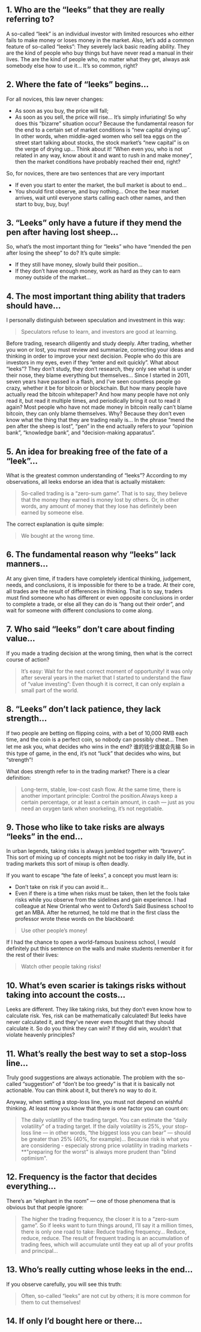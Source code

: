 ## 1. Who are the “leeks” that they are really referring to?
A so-called “leek” is an individual investor with limited resources who either fails to make money or loses money in the market.
Also, let’s add a common feature of so-called “leeks”:
They severely lack basic reading ability. They are the kind of people who buy things but have never read a manual in their lives. The are the kind of people who, no matter what they get, always ask somebody else how to use it… It’s so common, right?


## 2. Where the fate of “leeks” begins…
For all novices, this law never changes:
* As soon as you buy, the price will fall;
* As soon as you sell, the price will rise… It’s simply infuriating!
So why does this “bizarre” situation occur? Because the fundamental reason for the end to a certain set of market conditions is “new capital drying up”. In other words, when middle-aged women who sell tea eggs on the street start talking about stocks, the stock market’s “new capital” is on the verge of drying up… Think about it! “When even you, who is not related in any way, know about it and want to rush in and make money”, then the market conditions have probably reached their end, right?


So, for novices, there are two sentences that are very important
* If even you start to enter the market, the bull market is about to end…
* You should first observe, and buy nothing… Once the bear market arrives, wait until everyone starts calling each other names, and then start to buy, buy, buy!


## 3. “Leeks” only have a future if they mend the pen after having lost sheep…
So, what’s the most important thing for “leeks” who have “mended the pen after losing the sheep” to do? It’s quite simple:
* If they still have money, slowly build their position…
* If they don’t have enough money, work as hard as they can to earn money outside of the market…


## 4. The most important thing ability that traders should have…
I personally distinguish between speculation and investment in this way:
> Speculators refuse to learn, and investors are good at learning.


Before trading, research diligently and study deeply. After trading, whether you won or lost, you must review and summarize, correcting your ideas and thinking in order to improve your next decision. People who do this are investors in my eyes, even if they “enter and exit quickly”.
What about “leeks”? They don’t study, they don’t research, they only see what is under their nose, they blame everything but themselves…
Since I started in 2011, seven years have passed in a flash, and I’ve seen countless people go crazy, whether it be for bitcoin or blockchain. But how many people have actually read the bitcoin whitepaper? And how many people have not only read it, but read it multiple times, and periodically bring it out to read it again? Most people who have not made money in bitcoin really can’t blame bitcoin, they can only blame themselves. Why? Because they don’t even know what the thing that they are trading really is…
In the phrase “mend the pen after the sheep is lost”, “pen” in the end actually refers to your “opinion bank”, “knowledge bank”, and “decision-making apparatus”.
## 5. An idea for breaking free of the fate of a “leek”…
What is the greatest common understanding of “leeks”?
According to my observations, all leeks endorse an idea that is actually mistaken:
> So-called trading is a “zero-sum game”.
That is to say, they believe that the money they earned is money lost by others. Or, in other words, any amount of money that they lose has definitely been earned by someone else.



The correct explanation is quite simple:
> We bought at the wrong time.


## 6. The fundamental reason why “leeks” lack manners…
At any given time, if traders have completely identical thinking, judgement, needs, and conclusions, it is impossible for there to be a trade. At their core, all trades are the result of differences in thinking. That is to say, traders must find someone who has different or even opposite conclusions in order to complete a trade, or else all they can do is “hang out their order”, and wait for someone with different conclusions to come along.



## 7. Who said “leeks” don’t care about finding value…
If you made a trading decision at the wrong timing, then what is the correct course of action?
> It’s easy:  Wait for the next correct moment of opportunity!
 it was only after several years in the market that I started to understand the flaw of “value investing”:
Even though it is correct, it can only explain a small part of the world.


## 8. “Leeks” don’t lack patience, they lack strength…
If two people are betting on flipping coins, with a bet of 10,000 RMB each time, and the coin is a perfect coin, so nobody can possibly cheat… Then let me ask you, what decides who wins in the end?
谁的钱少谁就会先输
So in this type of game, in the end, it’s not “luck” that decides who wins, but “strength”!

What does strength refer to in the trading market? There is a clear definition:
> Long-term, stable, low-cost cash flow.
At the same time, there is another important principle:
> Control the position.Always keep a certain percentage, or at least a certain amount, in cash — just as you need an oxygen tank when snorkeling, it’s not negotiable.


## 9. Those who like to take risks are always “leeks” in the end…
In urban legends, taking risks is always jumbled together with “bravery”. This sort of mixing up of concepts might not be too risky in daily life, but in trading markets this sort of mixup is often deadly.

If you want to escape “the fate of leeks”, a concept you must learn is:
* Don’t take on risk if you can avoid it…
* Even if there is a time when risks must be taken, then let the fools take risks while you observe from the sidelines and gain experience.
I had colleague at New Oriental who went to Oxford’s Saïd Business school to get an MBA. After he returned, he told me that in the first class the professor wrote these words on the blackboard:
> Use other people’s money!


If I had the chance to open a world-famous business school, I would definitely put this sentence on the walls and make students remember it for the rest of their lives:
> Watch other people taking risks!


## 10. What’s even scarier is takings risks without taking into account the costs…
Leeks are different. They like taking risks, but they don’t even know how to calculate risk. Yes, risk can be mathematically calculated! But leeks have never calculated it, and they’ve never even thought that they should calculate it. So do you think they can win? If they did win, wouldn’t that violate heavenly principles?



## 11. What’s really the best way to set a stop-loss line…
Truly good suggestions are always actionable. The problem with the so-called “suggestion” of “don’t be too greedy” is that it is basically not actionable. You can think about it, but there’s no way to do it.

Anyway, when setting a stop-loss line, you must not depend on wishful thinking. At least now you know that there is one factor you can count on:
> The daily volatility of the trading target.
You can estimate the “daily volatility” of a trading target. If the daily volatility is 25%, your stop-loss line — in other words, “the biggest loss you can bear” — should be greater than 25% (40%, for example)... Because risk is what you are considering - especialy strong price volatility in trading markets - **"preparing for the worst" is always more prudent than "blind optimism".



## 12. Frequency is the factor that decides everything…
There’s an “elephant in the room” — one of those phenomena that is obvious but that people ignore:
> The higher the trading frequency, the closer it is to a “zero-sum game”.
So if leeks want to turn things around, I’ll say it a million times, there is only one road to take:
> Reduce trading frequency… Reduce, reduce, reduce.
The result of frequent trading is an accumulation of trading fees, which will accumulate until they eat up all of your profits and principal…



## 13. Who’s really cutting whose leeks in the end…
If you observe carefully, you will see this truth:
> Often, so-called “leeks” are not cut by others; it is more common for them to cut themselves!


## 14. If only I’d bought here or there…
















